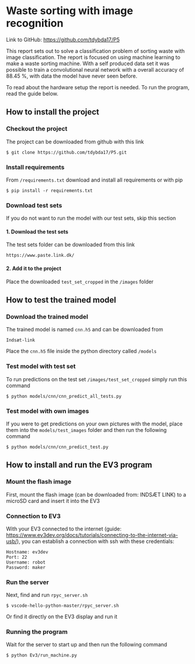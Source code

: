 # Waste sorting with image recognition
Link to GitHub: https://github.com/tdybda17/P5

This report sets out to solve a classification problem of sorting waste with image classification. 
The report is focused on using machine learning to make a waste sorting machine. With a self produced 
data set it was possible to train a convolutional neural network with a overall accuracy of 
88.45 %, with data the model have never seen before.

To read about the hardware setup the report is needed. To run the program, read the guide below.

## How to install the project

### Checkout the project
The project can be downloaded from github with this link

    $ git clone https://github.com/tdybda17/P5.git
    
### Install requirements
From `/requirements.txt` download and install all requirements or with pip

    $ pip install -r requirements.txt
    
    
### Download test sets
If you do not want to run the model with our test sets, skip this section

#### 1. Download the test sets
The test sets folder can be downloaded from this link

    https://www.paste.link.dk/

#### 2. Add it to the project
Place the downloaded `test_set_cropped` in the `/images` folder

## How to test the trained model

### Download the trained model
The trained model is named `cnn.h5` and can be downloaded from

    Indsæt-link
    
Place the `cnn.h5` file inside the python directory called `/models`

### Test model with test set
To run predictions on the test set `/images/test_set_cropped` simply run this command

    $ python models/cnn/cnn_predict_all_tests.py
    
### Test model with own images
If you were to get predictions on your own pictures with the model, place them into the `models/test_images` 
folder and then run the following command

    $ python models/cnn/cnn_predict_test.py
    
## How to install and run the EV3 program
### Mount the flash image
First, mount the flash image (can be downloaded from: INDSÆT LINK)
to a microSD card and insert it into the EV3

### Connection to EV3
With your EV3 connected to the internet 
(guide: https://www.ev3dev.org/docs/tutorials/connecting-to-the-internet-via-usb/), you can establish a 
connection with ssh with these credentials:

    Hostname: ev3dev
    Port: 22
    Username: robot
    Password: maker

### Run the server
Next, find and run `rpyc_server.sh`

    $ vscode-hello-python-master/rpyc_server.sh
    
Or find it directly on the EV3 display and run it


### Running the program
Wait for the server to start up and then run the following command

    $ python Ev3/run_machine.py
    
